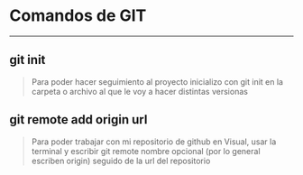 # Comandos de GIT


---

## git init
> Para poder hacer seguimiento al proyecto inicializo con git init en la carpeta o archivo al que le voy a hacer distintas versionas

## git remote add origin url
> Para poder trabajar con mi repositorio de github en Visual, usar la terminal y escribir git remote nombre opcional (por lo general escriben origin) seguido de la url del repositorio


